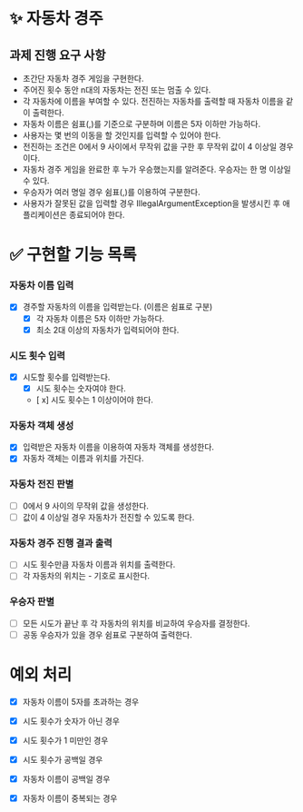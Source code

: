 # ✨ 자동차 경주
## 과제 진행 요구 사항
- 초간단 자동차 경주 게임을 구현한다.
- 주어진 횟수 동안 n대의 자동차는 전진 또는 멈출 수 있다.
- 각 자동차에 이름을 부여할 수 있다. 전진하는 자동차를 출력할 때 자동차 이름을 같이 출력한다.
- 자동차 이름은 쉼표(,)를 기준으로 구분하며 이름은 5자 이하만 가능하다.
- 사용자는 몇 번의 이동을 할 것인지를 입력할 수 있어야 한다.
- 전진하는 조건은 0에서 9 사이에서 무작위 값을 구한 후 무작위 값이 4 이상일 경우이다.
- 자동차 경주 게임을 완료한 후 누가 우승했는지를 알려준다. 우승자는 한 명 이상일 수 있다.
- 우승자가 여러 명일 경우 쉼표(,)를 이용하여 구분한다.
- 사용자가 잘못된 값을 입력할 경우 IllegalArgumentException을 발생시킨 후 애플리케이션은 종료되어야 한다.
# ✅ 구현할 기능 목록

### 자동차 이름 입력
- [x] 경주할 자동차의 이름을 입력받는다. (이름은 쉼표로 구분)
  - [x] 각 자동차 이름은 5자 이하만 가능하다.
  - [x] 최소 2대 이상의 자동차가 입력되어야 한다.
### 시도 횟수 입력
- [x] 시도할 횟수를 입력받는다.
  - [x] 시도 횟수는 숫자여야 한다.
  - [ x] 시도 횟수는 1 이상이어야 한다.
### 자동차 객체 생성
- [x] 입력받은 자동차 이름을 이용하여 자동차 객체를 생성한다.
- [x] 자동차 객체는 이름과 위치를 가진다.
### 자동차 전진 판별
- [ ] 0에서 9 사이의 무작위 값을 생성한다.
- [ ] 값이 4 이상일 경우 자동차가 전진할 수 있도록 한다.
### 자동차 경주 진행 결과 출력
- [ ] 시도 횟수만큼 자동차 이름과 위치를 출력한다.
- [ ] 각 자동차의 위치는 - 기호로 표시한다.
### 우승자 판별
- [ ] 모든 시도가 끝난 후 각 자동차의 위치를 비교하여 우승자를 결정한다.
- [ ] 공동 우승자가 있을 경우 쉼표로 구분하여 출력한다.

# 예외 처리
- [x] 자동차 이름이 5자를 초과하는 경우
- [x] 시도 횟수가 숫자가 아닌 경우
- [x] 시도 횟수가 1 미만인 경우
- [x] 시도 횟수가 공백일 경우
- [x] 자동차 이름이 공백일 경우
- [x] 자동차 이름이 중복되는 경우

